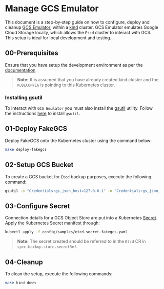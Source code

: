 # Manage GCS Emulator

This document is a step-by-step guide on how to configure, deploy and cleanup [GCS Emulator](https://github.com/fsouza/fake-gcs-server), within a [kind](https://kind.sigs.k8s.io/) cluster. GCS Emulator emulates Google Cloud Storage locally, which allows the `Etcd` cluster to interact with GCS. This setup is ideal for local development and testing.

## 00-Prerequisites

Ensure that you have setup the development environment as per the [documentation](../../development/prepare-dev-environment.md).

> **Note:** It is assumed that you have already created kind cluster and the `KUBECONFIG` is pointing to this Kubernetes cluster.

### Installing gsutil

To interact with `GCS Emulator` you must also install the [gsutil](https://cloud.google.com/storage/docs/gsutil) utility. Follow the instructions [here](https://cloud.google.com/storage/docs/gsutil_install) to install `gsutil`.

## 01-Deploy FakeGCS

Deploy FakeGCS onto the Kubernetes cluster using the command below:

```bash
make deploy-fakegcs
```

## 02-Setup GCS Bucket

To create a GCS bucket for `Etcd` backup purposes, execute the following command:

```bash
gsutil -o "Credentials:gs_json_host=127.0.0.1" -o "Credentials:gs_json_port=4443" -o "Boto:https_validate_certificates=False" mb "gs://etcd-bucket"
```

## 03-Configure Secret

Connection details for a GCS Object Store are put into a Kubernetes [Secret](https://kubernetes.io/docs/concepts/configuration/secret/). Apply the Kubernetes Secret manifest through:

```bash
kubectl apply -f config/samples/etcd-secret-fakegcs.yaml
```

> **Note:** The secret created should be referred to in the `Etcd` CR in `spec.backup.store.secretRef`.

## 04-Cleanup

To clean the setup, execute the following commands:

```bash
make kind-down
```
